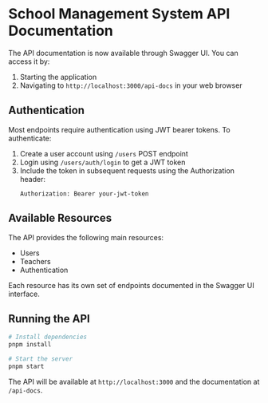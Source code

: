 # School Management System API Documentation

The API documentation is now available through Swagger UI. You can access it by:

1. Starting the application
2. Navigating to `http://localhost:3000/api-docs` in your web browser

## Authentication

Most endpoints require authentication using JWT bearer tokens. To authenticate:

1. Create a user account using `/users` POST endpoint
2. Login using `/users/auth/login` to get a JWT token
3. Include the token in subsequent requests using the Authorization header:
   ```
   Authorization: Bearer your-jwt-token
   ```

## Available Resources

The API provides the following main resources:

- Users
- Teachers
- Authentication

Each resource has its own set of endpoints documented in the Swagger UI interface.

## Running the API

```bash
# Install dependencies
pnpm install

# Start the server
pnpm start
```

The API will be available at `http://localhost:3000` and the documentation at `/api-docs`.